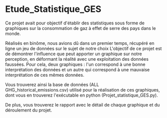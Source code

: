 # Etude_Statistique_GES

Ce projet avait pour objectif d'établir des statistiques sous forme de graphiques sur la consommation de gaz à effet de serre des pays dans le monde.

Réalisés en binôme, nous avions dû dans un premier temps, récupéré en ligne un jeu de données sur le sujet de notre choix
L'objectif de ce projet est de démontrer l'influence que peut apporter un graphique sur notre perception, en déformant la réalité avec une exploitation des données faussées. 
Pour cela, deux graphiques : l'un correspond à une bonne interprétation des données et un autre qui correspond à une mauvaise interprétation de ces mêmes données.

Vous trouverez ainsi la base de données (ALL GHG_historical_emissions.csv) utilisé pour la réalisation de ces graphiques, dont vous en trouverez l'exécutable en python (Projet_statistique_GES.py).

De plus, vous trouverez le rapport avec le détail de chaque graphique et du déroulement du projet. 
